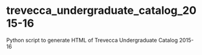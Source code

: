# trevecca_undergraduate_catalog_2015-16
Python script to generate HTML of Trevecca Undergraduate Catalog 2015-16
